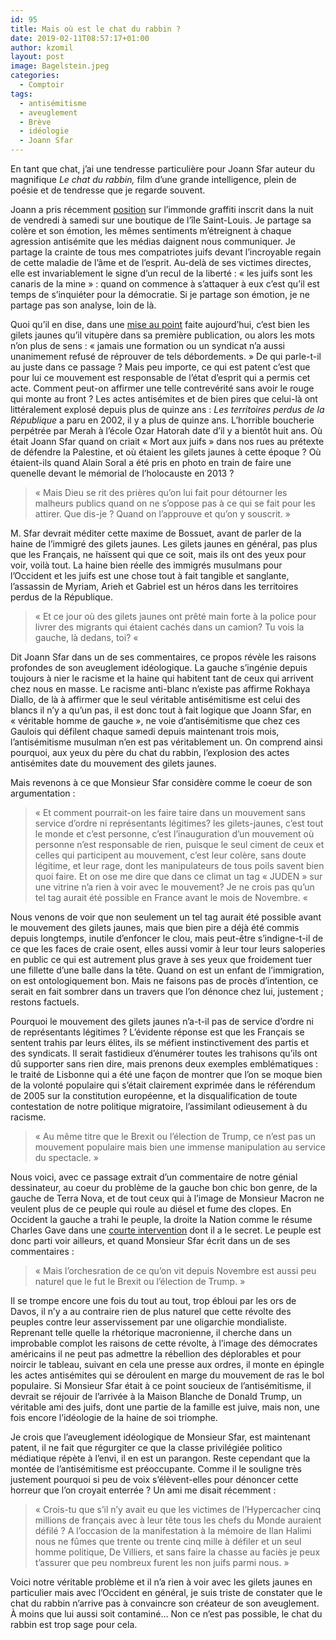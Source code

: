 ```yaml
---
id: 95
title: Mais où est le chat du rabbin ?
date: 2019-02-11T08:57:17+01:00
author: kzomil
layout: post
image: Bagelstein.jpeg
categories:
  - Comptoir
tags:
  - antisémitisme
  - aveuglement
  - Brève
  - idéologie
  - Joann Sfar
---
```

En tant que chat, j&rsquo;ai une tendresse particulière pour Joann Sfar auteur du magnifique _Le chat du rabbin,_ film d&rsquo;une grande intelligence, plein de poésie et de tendresse que je regarde souvent.

Joann a pris récemment [position](https://www.facebook.com/permalink.php?story_fbid=10156810975048211&id=801503210) sur l&rsquo;immonde graffiti inscrit dans la nuit de vendredi à samedi sur une boutique de l&rsquo;île Saint-Louis. Je partage sa colère et son émotion, les mêmes sentiments m&rsquo;étreignent à chaque agression antisémite que les médias daignent nous communiquer. Je partage la crainte de tous mes compatriotes juifs devant l&rsquo;incroyable regain de cette maladie de l&rsquo;âme et de l&rsquo;esprit. Au-delà de ses victimes directes, elle est invariablement le signe d&rsquo;un recul de la liberté : « les juifs sont les canaris de la mine » : quand on commence à s&rsquo;attaquer à eux c&rsquo;est qu&rsquo;il est temps de s&rsquo;inquiéter pour la démocratie. Si je partage son émotion, je ne partage pas son analyse, loin de là.

Quoi qu&rsquo;il en dise, dans une [mise au point](https://www.facebook.com/permalink.php?story_fbid=10156813328723211&id=801503210) faite aujourd&rsquo;hui, c&rsquo;est bien les gilets jaunes qu&rsquo;il vitupère dans sa première publication, ou alors les mots n&rsquo;on plus de sens : « jamais une formation ou un syndicat n&rsquo;a aussi unanimement refusé de réprouver de tels débordements. » De qui parle-t-il au juste dans ce passage ? Mais peu importe, ce qui est patent c&rsquo;est que pour lui ce mouvement est responsable de l&rsquo;état d&rsquo;esprit qui a permis cet acte. Comment peut-on affirmer une telle contrevérité sans avoir le rouge qui monte au front ? Les actes antisémites et de bien pires que celui-là ont littéralement explosé depuis plus de quinze ans : _Les territoires perdus de la République_ a paru en 2002, il y a plus de quinze ans. L&rsquo;horrible boucherie perpétrée par Merah à l&rsquo;école Ozar Hatorah date d&rsquo;il y a bientôt huit ans. Où était Joann Sfar quand on criait « Mort aux juifs » dans nos rues au prétexte de défendre la Palestine, et où étaient les gilets jaunes à cette époque ? Où étaient-ils quand Alain Soral a été pris en photo en train de faire une quenelle devant le mémorial de l&rsquo;holocauste en 2013 ?

> « Mais Dieu se rit des prières qu’on lui fait pour détourner les malheurs publics quand on ne s’oppose pas à ce qui se fait pour les attirer. Que dis-je ? Quand on l’approuve et qu’on y souscrit. »

M. Sfar devrait méditer cette maxime de Bossuet, avant de parler de la haine de l&rsquo;immigré des gilets jaunes. Les gilets jaunes en général, pas plus que les Français, ne haïssent qui que ce soit, mais ils ont des yeux pour voir, voilà tout. La haine bien réelle des immigrés musulmans pour l&rsquo;Occident et les juifs est une chose tout à fait tangible et sanglante, l&rsquo;assassin de Myriam, Arieh et Gabriel est un héros dans les territoires perdus de la République.

> « Et ce jour où des gilets jaunes ont prêté main forte à la police pour livrer des migrants qui étaient cachés dans un camion? Tu vois la gauche, là dedans, toi? « 

Dit Joann Sfar dans un de ses commentaires, ce propos révèle les raisons profondes de son aveuglement idéologique. La gauche s&rsquo;ingénie depuis toujours à nier le racisme et la haine qui habitent tant de ceux qui arrivent chez nous en masse. Le racisme anti-blanc n&rsquo;existe pas affirme Rokhaya Diallo, de là à affirmer que le seul véritable antisémitisme est celui des blancs il n&rsquo;y a qu&rsquo;un pas, il est donc tout à fait logique que Joann Sfar, en « véritable homme de gauche », ne voie d&rsquo;antisémitisme que chez ces Gaulois qui défilent chaque samedi depuis maintenant trois mois, l&rsquo;antisémitisme musulman n&rsquo;en est pas véritablement un. On comprend ainsi pourquoi, aux yeux du père du chat du rabbin, l&rsquo;explosion des actes antisémites date du mouvement des gilets jaunes.

Mais revenons à ce que Monsieur Sfar considère comme le coeur de son argumentation :

> « Et comment pourrait-on les faire taire dans un mouvement sans service d&rsquo;ordre ni représentants légitimes? les gilets-jaunes, c&rsquo;est tout le monde et c&rsquo;est personne, c&rsquo;est l&rsquo;inauguration d&rsquo;un mouvement où personne n&rsquo;est responsable de rien, puisque le seul ciment de ceux et celles qui participent au mouvement, c&rsquo;est leur colère, sans doute légitime, et leur rage, dont les manipulateurs de tous poils savent bien quoi faire. Et on ose me dire que dans ce climat un tag « JUDEN » sur une vitrine n&rsquo;a rien à voir avec le mouvement? Je ne crois pas qu&rsquo;un tel tag aurait été possible en France avant le mois de Novembre. « 

Nous venons de voir que non seulement un tel tag aurait été possible avant le mouvement des gilets jaunes, mais que bien pire a déjà été commis depuis longtemps, inutile d&rsquo;enfoncer le clou, mais peut-être s&rsquo;indigne-t-il de ce que les faces de craie osent, elles aussi vomir à leur tour leurs saloperies en public ce qui est autrement plus grave à ses yeux que froidement tuer une fillette d&rsquo;une balle dans la tête. Quand on est un enfant de l&rsquo;immigration, on est ontologiquement bon. Mais ne faisons pas de procès d&rsquo;intention, ce serait en fait sombrer dans un travers que l&rsquo;on dénonce chez lui, justement ; restons factuels.

Pourquoi le mouvement des gilets jaunes n&rsquo;a-t-il pas de service d&rsquo;ordre ni de représentants légitimes ? L&rsquo;évidente réponse est que les Français se sentent trahis par leurs élites, ils se méfient instinctivement des partis et des syndicats. Il serait fastidieux d&rsquo;énumérer toutes les trahisons qu&rsquo;ils ont dû supporter sans rien dire, mais prenons deux exemples emblématiques : le traité de Lisbonne qui a été une façon de montrer que l&rsquo;on se moque bien de la volonté populaire qui s&rsquo;était clairement exprimée dans le référendum de 2005 sur la constitution européenne, et la disqualification de toute contestation de notre politique migratoire, l&rsquo;assimilant odieusement à du racisme.

> « Au même titre que le Brexit ou l&rsquo;élection de Trump, ce n&rsquo;est pas un mouvement populaire mais bien une immense manipulation au service du spectacle. »

Nous voici, avec ce passage extrait d&rsquo;un commentaire de notre génial dessinateur, au coeur du problème de la gauche bon chic bon genre, de la gauche de Terra Nova, et de tout ceux qui à l&rsquo;image de Monsieur Macron ne veulent plus de ce peuple qui roule au diésel et fume des clopes. En Occident la gauche a trahi le peuple, la droite la Nation comme le résume Charles Gave dans une [courte intervention](https://www.youtube.com/watch?time_continue=50&v=SSA7zxQqowM) dont il a le secret. Le peuple est donc parti voir ailleurs, et quand Monsieur Sfar écrit dans un de ses commentaires :

> « Mais l&rsquo;orchesration de ce qu&rsquo;on vit depuis Novembre est aussi peu naturel que le fut le Brexit ou l&rsquo;élection de Trump. »

Il se trompe encore une fois du tout au tout, trop ébloui par les ors de Davos, il n&rsquo;y a au contraire rien de plus naturel que cette révolte des peuples contre leur asservissement par une oligarchie mondialiste. Reprenant telle quelle la rhétorique macronienne, il cherche dans un improbable complot les raisons de cette révolte, à l&rsquo;image des démocrates américains il ne peut pas admettre la rébellion des déplorables et pour noircir le tableau, suivant en cela une presse aux ordres, il monte en épingle les actes antisémites qui se déroulent en marge du mouvement de ras le bol populaire. Si Monsieur Sfar était à ce point soucieux de l&rsquo;antisémitisme, il devrait se réjouir de l&rsquo;arrivée à la Maison Blanche de Donald Trump, un véritable ami des juifs, dont une partie de la famille est juive, mais non, une fois encore l&rsquo;idéologie de la haine de soi triomphe.

Je crois que l&rsquo;aveuglement idéologique de Monsieur Sfar, est maintenant patent, il ne fait que régurgiter ce que la classe privilégiée politico médiatique répète à l&rsquo;envi, il en est un parangon. Reste cependant que la montée de l&rsquo;antisémitisme est préoccupante. Comme il le souligne très justement pourquoi si peu de voix s&rsquo;élèvent-elles pour dénoncer cette horreur que l&rsquo;on croyait enterrée ? Un ami me disait récemment :

> « Crois-tu que s&rsquo;il n’y avait eu que les victimes de l’Hypercacher cinq millions de français avec à leur tête tous les chefs du Monde auraient défilé ? A l’occasion de la manifestation à la mémoire de Ilan Halimi nous ne fûmes que trente ou trente cinq mille à défiler et un seul homme politique, De Villiers, et sans faire la chasse au faciès je peux t’assurer que peu nombreux furent les non juifs parmi nous. »

Voici notre véritable problème et il n&rsquo;a rien à voir avec les gilets jaunes en particulier mais avec l&rsquo;Occident en général, je suis triste de constater que le chat du rabbin n&rsquo;arrive pas à convaincre son créateur de son aveuglement. À moins que lui aussi soit contaminé&#8230; Non ce n&rsquo;est pas possible, le chat du rabbin est trop sage pour cela.

&nbsp;

